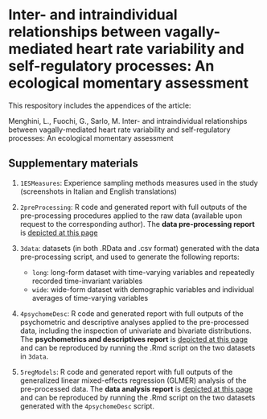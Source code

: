 # Inter- and intraindividual relationships between vagally-mediated heart rate variability and self-regulatory processes: An ecological momentary assessment
This respository includes the appendices of the article:

Menghini, L., Fuochi, G., Sarlo, M. Inter- and intraindividual relationships between vagally-mediated heart rate variability and self-regulatory processes: An ecological momentary assessment

## Supplementary materials
1. `1ESMeasures`: Experience sampling methods measures used in the study (screenshots in Italian and English translations)

2. `2preProcessing`: R code and generated report with full outputs of the pre-processing procedures applied to the raw data (available upon request to the corresponding author). The **data pre-processing report** is [depicted at this page](https://Luca-Menghini/vmHRV-selfRegulation/)

3. `3data`: datasets (in both .RData and .csv format) generated with the data pre-processing script, and used to generate the following reports: 
    - `long`: long-form dataset with time-varying variables and repeatedly recorded time-invariant variables
    - `wide`: wide-form dataset with demographic variables and individual averages of time-varying variables

4. `4psychomeDesc`: R code and generated report  with full outputs of the psychometric and descriptive analyses applied to the pre-processed data, including the inspection of univariate and bivariate distributions. The **psychometrics and descriptives report** is [depicted at this page](https://Luca-Menghini/vmHRV-selfRegulation/) and can be reproduced by running the .Rmd script on the two datasets in `3data`.

5. `5regModels`: R code and generated report with full outputs of the generalized linear mixed-effects regression (GLMER) analysis of the pre-processed data. The **data analysis report** is [depicted at this page](https://Luca-Menghini/vmHRV-selfRegulation/) and can be reproduced by running the .Rmd script on the two datasets generated with the `4psychomeDesc` script.

